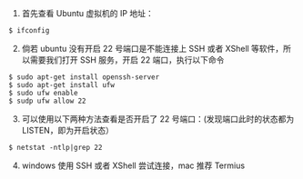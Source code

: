 1. 首先查看 Ubuntu 虚拟机的 IP 地址：

```shell
$ ifconfig
```

2. 倘若 ubuntu 没有开启 22 号端口是不能连接上 SSH 或者 XShell 等软件，所以需要我们打开 SSH 服务，开启 22 端口，执行以下命令

```shell
$ sudo apt-get install openssh-server
$ sudo apt-get install ufw
$ sudo ufw enable
$ sudp ufw allow 22
```

3. 可以使用以下两种方法查看是否开启了 22 号端口：(发现端口此时的状态都为 LISTEN，即为开启状态）

```shell
$ netstat -ntlp|grep 22
```

4. windows 使用 SSH 或者 XShell 尝试连接，mac 推荐 Termius
